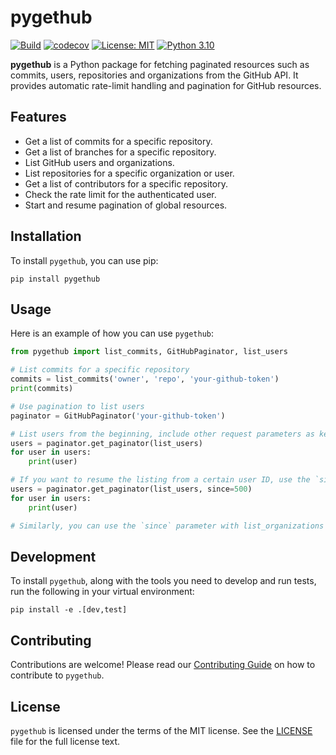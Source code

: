 # pygethub
[![Build](https://github.com/chrisammon3000/pygethub/actions/workflows/run_tests.yml/badge.svg?style=for-the-badge)](https://github.com/chrisammon3000/pygethub/actions/workflows/run_tests.yml) [![codecov](https://codecov.io/github/chrisammon3000/pygethub/branch/main/graph/badge.svg?token=QSZLP51RWJ)](https://codecov.io/github/chrisammon3000/pygethub?style=for-the-badge) [![License: MIT](https://img.shields.io/badge/License-MIT-yellow.svg)](https://opensource.org/licenses/MIT) [![Python 3.10](https://img.shields.io/badge/python-3.10-blue.svg)](https://www.python.org/downloads/release/python-3100/)

**pygethub** is a Python package for fetching paginated resources such as commits, users, repositories and organizations from the GitHub API. It provides automatic rate-limit handling and pagination for GitHub resources.

## Features

- Get a list of commits for a specific repository.
- Get a list of branches for a specific repository.
- List GitHub users and organizations.
- List repositories for a specific organization or user.
- Get a list of contributors for a specific repository.
- Check the rate limit for the authenticated user.
- Start and resume pagination of global resources.

## Installation

To install `pygethub`, you can use pip:

```
pip install pygethub
```

## Usage

Here is an example of how you can use `pygethub`:

<!-- TODO Add example of using paginator with params, see gfe-db notebook for GitHub EDA list_branches -->
```python
from pygethub import list_commits, GitHubPaginator, list_users

# List commits for a specific repository
commits = list_commits('owner', 'repo', 'your-github-token')
print(commits)

# Use pagination to list users
paginator = GitHubPaginator('your-github-token')

# List users from the beginning, include other request parameters as keyword arguments
users = paginator.get_paginator(list_users)
for user in users:
    print(user)

# If you want to resume the listing from a certain user ID, use the `since` parameter
users = paginator.get_paginator(list_users, since=500)
for user in users:
    print(user)

# Similarly, you can use the `since` parameter with list_organizations to resume listing from a certain organization ID
```

## Development

To install `pygethub`, along with the tools you need to develop and run tests, run the following in your virtual environment:

```
pip install -e .[dev,test]
```

## Contributing

Contributions are welcome! Please read our [Contributing Guide](CONTRIBUTING.md) on how to contribute to `pygethub`.

## License

`pygethub` is licensed under the terms of the MIT license. See the [LICENSE](LICENSE) file for the full license text.